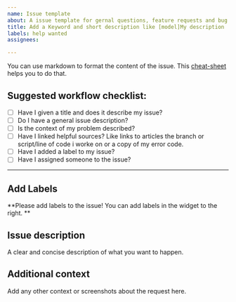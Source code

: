 ```yaml
---
name: Issue template
about: A issue template for gernal questions, feature requests and bug reports. 
title: Add a Keyword and short description like [model]My description
labels: help wanted
assignees: 

---
```


You can use markdown to format the content of the issue. This [cheat-sheet](https://guides.github.com/pdfs/markdown-cheatsheet-online.pdf) helps you to do that.

## Suggested workflow checklist:

- [ ] Have I given a title and does it describe my issue?
- [ ] Do I have a general issue description?
- [ ] Is the context of my problem described?
- [ ] Have I linked helpful sources? Like links to articles the branch or script/line of code i worke on or a copy of my error code.
- [ ] Have I added a label to my issue?
- [ ] Have I assigned someone to the issue?
____________________________________________________________________

## Add Labels
**Please add labels to the issue! You can add labels in the widget to the right. ** 


## Issue description
A clear and concise description of what you want to happen.

## Additional context
Add any other context or screenshots about the request here.
